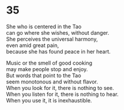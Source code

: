 # 35

She who is centered in the Tao  
can go where she wishes, without danger.  
She perceives the universal harmony,  
even amid great pain,  
because she has found peace in her heart.  
  
Music or the smell of good cooking  
may make people stop and enjoy.  
But words that point to the Tao  
seem monotonous and without flavor.  
When you look for it, there is nothing to see.  
When you listen for it, there is nothing to hear.  
When you use it, it is inexhaustible.

